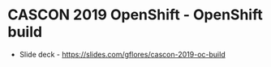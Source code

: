# CASCON 2019 OpenShift - OpenShift build


* Slide deck - https://slides.com/gflores/cascon-2019-oc-build